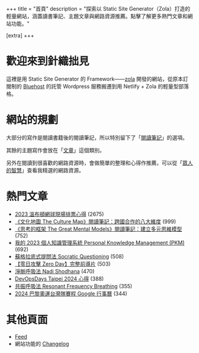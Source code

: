 +++
title = "首頁"
description = "探索以 Static Site Generator（Zola）打造的輕量網站，涵蓋讀書筆記、主題文章與網路資源推薦。點擊了解更多熱門文章和網站功能。"

[extra]
+++

# 歡迎來到針織拙見

這裡是用 Static Site Generator 的 Framework——[zola](https://www.getzola.org/documentation/getting-started/overview/) 開發的網站，從原本訂閱制的 [Bluehost](https://www.bluehost.com/) 的託管 Wordpress 服務搬遷到用 Netlify + Zola 的輕量型部落格。

# 網站的規劃

大部分的寫作是閱讀書籍後的閱讀筆記，所以特別留下了「[閱讀筆記](reading-notes/)」的選項。

其餘的主題寫作會放在「[文章](blog/)」這個類別。

另外在閱讀到很喜歡的網路資源時，會做簡單的整理和心得作推薦，可以從「[眾人的智慧](wistom/)」查看我精選的網路資源。

# 熱門文章
* [2023 溫布頓網球現場排票心得](/blog/2023-wimbledon-tennis/) <span class="view-count">(2675)</span>
* [《文化地圖 The Culture Map》閱讀筆記：跨國合作的八大維度](/reading-notes/the-culture-map/) <span class="view-count">(999)</span>
* [《思考的框架 The Great Mental Models》閱讀筆記：建立多元思維模型](/reading-notes/the-great-mental-models/) <span class="view-count">(752)</span>
* [我的 2023 個人知識管理系統 Personal Knowledge Management (PKM)](/blog/2023-personal-knowledge-management/) <span class="view-count">(692)</span>
* [蘇格拉底式提問法 Socratic Questioning](/wisdom/methods/socratic-questioning/) <span class="view-count">(508)</span>
* [【零日攻擊 Zero Day】完整前導片](/wisdom/videos/zero-day-trailer/) <span class="view-count">(503)</span>
* [淨脈呼吸法 Nadi Shodhana](/wisdom/methods/nadi-shodhana/) <span class="view-count">(470)</span>
* [DevOpsDays Taipei 2024 心得](/blog/2024-devopsdays-taipei/) <span class="view-count">(388)</span>
* [共振呼吸法 Resonant Frequency Breathing](/wisdom/methods/resonant-frequency-breathing/) <span class="view-count">(355)</span>
* [2024 巴黎奧運台灣隊賽程 Google 行事曆](/blog/2024-olympics-taiwan-calendar/) <span class="view-count">(344)</span>


# 其他頁面
* [Feed](/atom.xml)
* 網站功能的 [Changelog](@/changelog/index.md)
